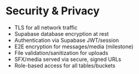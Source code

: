 # Security & Privacy
- TLS for all network traffic
- Supabase database encryption at rest
- Authentication via Supabase JWT/session
- E2E encryption for messages/media (milestone)
- File validation/sanitization for uploads
- SFX/media served via secure, signed URLs
- Role-based access for all tables/buckets